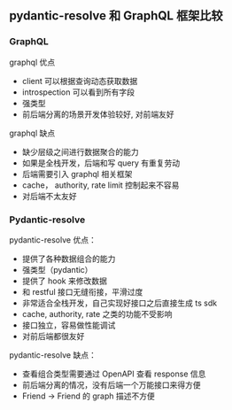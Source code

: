 ## pydantic-resolve 和 GraphQL 框架比较

### GraphQL

graphql 优点

- client 可以根据查询动态获取数据
- introspection 可以看到所有字段
- 强类型
- 前后端分离的场景开发体验较好, 对前端友好

graphql 缺点

- 缺少层级之间进行数据聚合的能力
- 如果是全栈开发，后端和写 query 有重复劳动
- 后端需要引入 graphql 相关框架
- cache， authority, rate limit 控制起来不容易
- 对后端不太友好

### Pydantic-resolve

pydantic-resolve 优点：

- 提供了各种数据组合的能力
- 强类型（pydantic）
- 提供了 hook 来修改数据
- 和 restful 接口无缝衔接，平滑过度
- 非常适合全栈开发，自己实现好接口之后直接生成 ts sdk
- cache, authority, rate 之类的功能不受影响
- 接口独立，容易做性能调试
- 对前后端都很友好

pydantic-resolve 缺点：

- 查看组合类型需要通过 OpenAPI 查看 response 信息
- 前后端分离的情况，没有后端一个万能接口来得方便
- Friend -> Friend 的 graph 描述不方便
